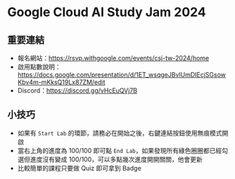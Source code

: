 # Google Cloud AI Study Jam 2024

## 重要連結

- 報名網站：<https://rsvp.withgoogle.com/events/csj-tw-2024/home>
- 啟用點數說明：<https://docs.google.com/presentation/d/1ET_wsqgeJBvlUmDIEcjSGsowKbv4m-mKksQ19Lx87ZM/edit>
- Discord：<https://discord.gg/vHcEuQVj7B>

## 小技巧

- 如果有 `Start Lab` 的環節，請務必在開始之後，右鍵連結按鈕使用無痕模式開啟
- 當右上角的進度為 100/100 即可點 `End Lab`，如果發現所有綠色圈圈都已經勾選但進度沒有變成 100/100，可以多點幾次進度開開關關，他會更新
- 比較簡單的課程只要做 Quiz 即可拿到 Badge
